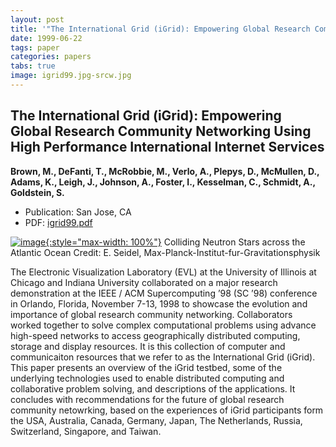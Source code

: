 ```yaml
---
layout: post
title: '"The International Grid (iGrid): Empowering Global Research Community Networking Using High Performance International Internet Services"'
date: 1999-06-22
tags: paper
categories: papers
tabs: true
image: igrid99.jpg-srcw.jpg
---
```


## The International Grid (iGrid): Empowering Global Research Community Networking Using High Performance International Internet Services
**Brown, M., DeFanti, T., McRobbie, M., Verlo, A., Plepys, D., McMullen, D., Adams, K., Leigh, J., Johnson, A., Foster, I., Kesselman, C., Schmidt, A., Goldstein, S.**
- Publication: San Jose, CA
- PDF: [igrid99.pdf](/documents/igrid99.pdf)


[![image](https://www.evl.uic.edu/output/originals/igrid99.jpg-srcw.jpg){:style="max-width: 100%"}](https://www.evl.uic.edu/output/originals/igrid99.jpg-srcw.jpg)
Colliding Neutron Stars across the Atlantic Ocean
Credit: E. Seidel, Max-Planck-Institut-fur-Gravitationsphysik

The Electronic Visualization Laboratory (EVL) at the University of Illinois at Chicago and Indiana University collaborated on a major research demonstration at the IEEE / ACM Supercomputing &rsquo;98 (SC &rsquo;98) conference in Orlando, Florida, November 7-13, 1998 to showcase the evolution and importance of global research community networking. Collaborators worked together to solve complex computational problems using advance high-speed networks to access geographically distributed computing, storage and display resources. It is this collection of computer and communicaiton resources that we refer to as the International Grid (iGrid).
This paper presents an overview of the iGrid testbed, some of the underlying technologies used to enable distributed computing and collaborative problem solving, and descriptions of the applications. It concludes with recommendations for the future of global research community netowrking, based on the experiences of iGrid participants form the USA, Australia, Canada, Germany, Japan, The Netherlands, Russia, Switzerland, Singapore, and Taiwan.